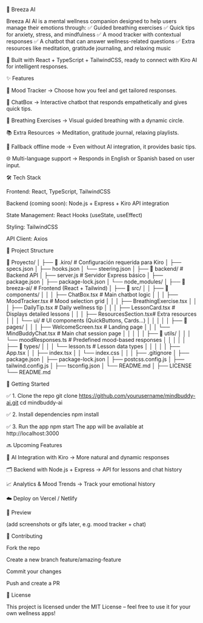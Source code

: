 🧠 Breeza AI

Breeza AI AI is a mental wellness companion designed to help users manage their emotions through:
✅ Guided breathing exercises
✅ Quick tips for anxiety, stress, and mindfulness
✅ A mood tracker with contextual responses
✅ A chatbot that can answer wellness-related questions
✅ Extra resources like meditation, gratitude journaling, and relaxing music

🚀 Built with React + TypeScript + TailwindCSS, ready to connect with Kiro AI for intelligent responses.

✨ Features

📝 Mood Tracker → Choose how you feel and get tailored responses.

💬 ChatBox → Interactive chatbot that responds empathetically and gives quick tips.

🧘 Breathing Exercises → Visual guided breathing with a dynamic circle.

📚 Extra Resources → Meditation, gratitude journal, relaxing playlists.

🔄 Fallback offline mode → Even without AI integration, it provides basic tips.

🌐 Multi-language support → Responds in English or Spanish based on user input.

🛠️ Tech Stack

Frontend: React, TypeScript, TailwindCSS

Backend (coming soon): Node.js + Express + Kiro API integration

State Management: React Hooks (useState, useEffect)

Styling: TailwindCSS

API Client: Axios

📂 Project Structure

📂 Proyecto/
│
├── 📂 .kiro/                      # Configuración requerida para Kiro
│   ├── specs.json
│   ├── hooks.json
│   └── steering.json
│
├── 📂 backend/                   # Backend API
│   ├── server.js                 # Servidor Express básico
│   ├── package.json
│   ├── package-lock.json
│   └── node_modules/
│
├── 📂 breeza-ai/              # Frontend (React + Tailwind)
│   ├── 📂 src/
│   │   ├── 📂 components/
│   │   │   ├── ChatBox.tsx         # Main chatbot logic
│   │   │   ├── MoodTracker.tsx     # Mood selection grid
│   │   │   ├── BreathingExercise.tsx
│   │   │   ├── DailyTip.tsx        # Daily wellness tip
│   │   │   ├── LessonCard.tsx      # Displays detailed lessons
│   │   │   ├── ResourcesSection.tsx# Extra resources
│   │   │   └── ui/                 # UI components (QuickButtons, Cards…)
│   │   │
│   │   ├── 📂 pages/
│   │   │   ├── WelcomeScreen.tsx   # Landing page
│   │   │   └── MindBuddyChat.tsx   # Main chat session page
│   │   │
│   │   ├── 📂 utils/
│   │   │   └── moodResponses.ts    # Predefined mood-based responses
│   │   │
│   │   ├── 📂 types/
│   │   │   └── lesson.ts           # Lesson data types
│   │   │
│   │   ├── App.tsx
│   │   ├── index.tsx
│   │   └── index.css
│   │
│   ├── .gitignore
│   ├── package.json
│   ├── package-lock.json
│   ├── postcss.config.js
│   ├── tailwind.config.js
│   ├── tsconfig.json
│   └── README.md
│
├── LICENSE
└── README.md                     


🚀 Getting Started

✅ 1. Clone the repo
git clone https://github.com/yourusername/mindbuddy-ai.git
cd mindbuddy-ai

✅ 2. Install dependencies
npm install

✅ 3. Run the app
npm start
The app will be available at http://localhost:3000

🔜 Upcoming Features

🔗 AI Integration with Kiro → More natural and dynamic responses

🗂️ Backend with Node.js + Express → API for lessons and chat history

📈 Analytics & Mood Trends → Track your emotional history

☁️ Deploy on Vercel / Netlify

📸 Preview

(add screenshots or gifs later, e.g. mood tracker + chat)

🤝 Contributing

Fork the repo

Create a new branch feature/amazing-feature

Commit your changes

Push and create a PR

📄 License

This project is licensed under the MIT License – feel free to use it for your own wellness apps!

